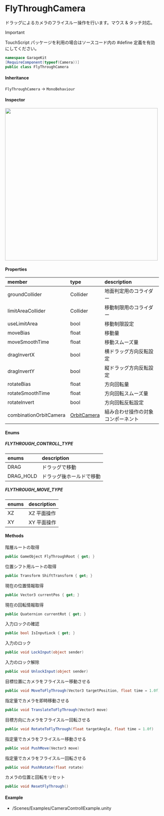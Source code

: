 # FlyThroughCamera

ドラッグによるカメラのフライスルー操作を行います。マウス & タッチ対応。

> [!IMPORTANT]
> TouchScript パッケージを利用の場合はソースコード内の #define 定義を有効にしてください。

```csharp
namespace GarageKit
[RequireComponent(typeof(Camera))]
public class FlyThroughCamera
```

#### Inheritance

`FlyThroughCamera` -> `MonoBehaviour`

#### Inspector

<img src="~/image/script_reference/flythroughcamera_inspector.png" width="500px"/>

#### Properties

|member|type|description|
|:--|:--|:--|
|groundCollider|Collider|地面判定用のコライダー|
|limitAreaCollider|Collider|移動制限用のコライダー|
|useLimitArea|bool|移動制限設定|
|moveBias|float|移動量|
|moveSmoothTime|float|移動スムーズ量|
|dragInvertX|bool|横ドラッグ方向反転設定|
|dragInvertY|bool|縦ドラッグ方向反転設定|
|rotateBias|float|方向回転量|
|rotateSmoothTime|float|方向回転スムーズ量|
|rotateInvert|bool|方向回転反転設定|
|combinationOrbitCamera|[OrbitCamera](~/Scripts_ja/Utils/CameraControl/OrbitCamera.md)|組み合わせ操作の対象コンポーネント|

#### Enums

##### __FLYTHROUGH_CONTROLL_TYPE__

|enums|description|
|:--|:--|
|DRAG|ドラッグで移動|
|DRAG_HOLD|ドラッグ後ホールドで移動|

##### __FLYTHROUGH_MOVE_TYPE__

|enums|description|
|:--|:--|
|XZ|XZ 平面操作|
|XY|XY 平面操作|

#### Methods

階層ルートの取得
```csharp
public GameObject FlyThroughRoot { get; }
```

位置シフト用ルートの取得
```csharp
public Transform ShiftTransform { get; }
```

現在の位置情報取得
```csharp
public Vector3 currentPos { get; }
```

現在の回転情報取得
```csharp
public Quaternion currentRot { get; }
```

入力ロックの確認
```csharp
public bool IsInputLock { get; }
```

入力のロック
```csharp
public void LockInput(object sender)
```

入力のロック解除
```csharp
public void UnlockInput(object sender)
```

目標位置にカメラをフライスルー移動させる
```csharp
public void MoveToFlyThrough(Vector3 targetPosition, float time = 1.0f)
```

指定量でカメラを即時移動させる
```csharp
public void TranslateToFlyThrough(Vector3 move)
```

目標方向にカメラをフライスルー回転させる
```csharp
public void RotateToFlyThrough(float targetAngle, float time = 1.0f)
```

指定量でカメラをフライスルー移動させる
```csharp
public void PushMove(Vector3 move)
```

指定量でカメラをフライスルー回転させる
```csharp
public void PushRotate(float rotate)
```

カメラの位置と回転をリセット
```csharp
public void ResetFlyThrough()
```

#### Example

- /Scenes/Examples/CameraControllExample.unity
